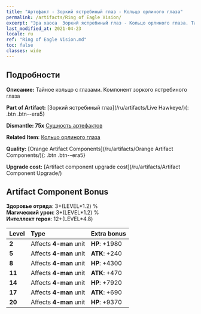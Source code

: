 ```yaml
---
title: "Артефакт - Зоркий ястребиный глаз - Кольцо орлиного глаза"
permalink: /artifacts/Ring of Eagle Vision/
excerpt: "Эра хаоса  Зоркий ястребиный глаз - Кольцо орлиного глаза. Тайное кольцо с глазами. Компонент зоркого ястребиного глаза"
last_modified_at: 2021-04-23
locale: ru
ref: "Ring of Eagle Vision.md"
toc: false
classes: wide
---
```




## Подробности

 **Описание:** Тайное кольцо с глазами. Компонент зоркого ястребиного глаза

 **Part of Artifact:** [Зоркий ястребиный глаз](/ru/artifacts/Live Hawkeye/){: .btn .btn--era5}

 **Dismantle: 75x** [Сущность артефактов](/ItemsRU/con_905/)

 **Related Item**: [Кольцо орлиного глаза](/ItemsRU/art_135/)

 **Quality:** [Orange Artifact Components](/ru/artifacts/Orange Artifact Components/){: .btn .btn--era5}

 **Upgrade cost:** [Artifact component upgrade cost](/ru/artifacts/Artifact Component Upgrade/)

## Artifact Component Bonus

  **Здоровье отряда**: 3+(LEVEL\*1.2) %<br/>**Магический урон**: 3+(LEVEL\*1.2) %<br/>**Интеллект героя**: 12+(LEVEL\*4.8)

  |  Level  | Type |    Extra bonus  | 
  |:--------|:-----|:----------------| 
  | **2** | Affects **4-man** unit | **HP**: +1980 | 
  | **5** | Affects **4-man** unit | **ATK**: +240 | 
  | **8** | Affects **4-man** unit | **HP**: +4300 | 
  | **11** | Affects **4-man** unit | **ATK**: +470 | 
  | **14** | Affects **4-man** unit | **HP**: +7920 | 
  | **17** | Affects **4-man** unit | **ATK**: +690 | 
  | **20** | Affects **4-man** unit | **HP**: +9370 | 
